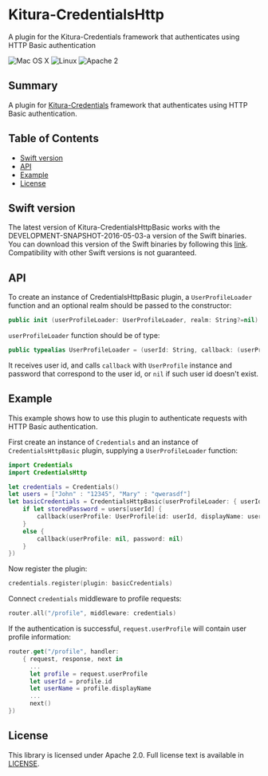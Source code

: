 # Kitura-CredentialsHttp
A plugin for the Kitura-Credentials framework that authenticates using HTTP Basic authentication

![Mac OS X](https://img.shields.io/badge/os-Mac%20OS%20X-green.svg?style=flat)
![Linux](https://img.shields.io/badge/os-linux-green.svg?style=flat)
![Apache 2](https://img.shields.io/badge/license-Apache2-blue.svg?style=flat)

## Summary
A plugin for [Kitura-Credentials](https://github.com/IBM-Swift/Kitura-Credentials) framework that authenticates using HTTP Basic authentication.


## Table of Contents
* [Swift version](#swift-version)
* [API](#api)
* [Example](#example)
* [License](#license)

## Swift version
The latest version of Kitura-CredentialsHttpBasic works with the DEVELOPMENT-SNAPSHOT-2016-05-03-a version of the Swift binaries. You can download this version of the Swift binaries by following this [link](https://swift.org/download/). Compatibility with other Swift versions is not guaranteed.

## API

To create an instance of CredentialsHttpBasic plugin, a `UserProfileLoader` function and an optional realm should be passed to the constructor:
```swift
public init (userProfileLoader: UserProfileLoader, realm: String?=nil)
```
`userProfileLoader` function should be of type:
```swift
public typealias UserProfileLoader = (userId: String, callback: (userProfile: UserProfile?, password: String?)->Void) -> Void
```
It receives user id, and calls `callback` with `UserProfile` instance and password that correspond to the user id, or `nil` if such user id doesn't exist.

## Example

This example shows how to use this plugin to authenticate requests with HTTP Basic authentication.
<br>

First create an instance of `Credentials` and an instance of `CredentialsHttpBasic` plugin, supplying a `UserProfileLoader` function:

```swift
import Credentials
import CredentialsHttp

let credentials = Credentials()
let users = ["John" : "12345", "Mary" : "qwerasdf"]
let basicCredentials = CredentialsHttpBasic(userProfileLoader: { userId, callback in
    if let storedPassword = users[userId] {
        callback(userProfile: UserProfile(id: userId, displayName: userId, provider: "HttpBasic"), password: storedPassword)
    }
    else {
        callback(userProfile: nil, password: nil)
    }
})
```
Now register the plugin:
```swift
credentials.register(plugin: basicCredentials)
```

Connect `credentials` middleware to profile requests:
```swift
router.all("/profile", middleware: credentials)
```
If the authentication is successful, `request.userProfile` will contain user profile information:
```swift
router.get("/profile", handler:
    { request, response, next in
      ...
      let profile = request.userProfile
      let userId = profile.id
      let userName = profile.displayName
      ...
      next()
})
```

## License
This library is licensed under Apache 2.0. Full license text is available in [LICENSE](LICENSE.txt).
